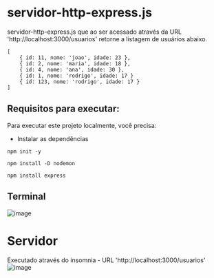 # servidor-http-express.js

servidor-http-express.js que ao ser acessado através da URL 'http://localhost:3000/usuarios' retorne a listagem de usuários abaixo.

```shell
[
    { id: 11, nome: 'joao', idade: 23 },
    { id: 2, nome: 'maria', idade: 18 },
    { id: 4, nome: 'ana', idade: 30 },
    { id: 1, nome: 'rodrigo', idade: 17 }
    { id: 123, nome: 'rodrigo', idade: 17 }
]
```

## Requisitos para executar:

Para executar este projeto localmente, você precisa:

- Instalar as dependências

```shell
npm init -y
```
```shell
npm install -D nodemon
```
```shell
npm install express
```

## Terminal
![image](https://github.com/volibeto/servidor-http-express.js/assets/138830437/caec5776-df9f-4a01-b15f-6541a44ee1a9)


# Servidor
Executado através do insomnia - URL 'http://localhost:3000/usuarios' 
![image](https://github.com/volibeto/servidor-http-express.js/assets/138830437/d9845454-334b-40b5-937f-99cee299bfe6)
